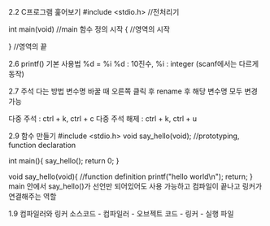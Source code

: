 2.2 C프로그램 훑어보기
#include <stdio.h> //전처리기

int main(void) //main 함수 정의 시작
{ //영역의 시작

} //영역의 끝

2.6 printf() 기본 사용법
%d = %i
%d : 10진수, %i : integer
(scanf에서는 다르게 동작)

2.7 주석 다는 방법
변수명 바꿀 때 오른쪽 클릭 후 rename 후 해당 변수명 모두 변경 가능

다중 주석 : ctrl + k, ctrl + c
다중 주석 해제 : ctrl + k, ctrl + u

2.9 함수 만들기
#include <stdio.h>
void say_hello(void); //prototyping, function declaration

int main(){
	say_hello();
	return 0;
}

void say_hello(void){ //function definition
	printf("hello world\n");
	return;
}
main 안에서 say_hello()가 선언만 되어있어도 사용 가능하고 컴파일이 끝나고 링커가 연결해주는 역할

1.9 컴파일러와 링커
소스코드 - 컴파일러 - 오브젝트 코드 - 링커 - 실행 파일
